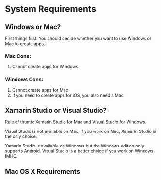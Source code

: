 # System Requirements


## Windows or Mac?

First things first. You should decide whether you want to use Windows or Mac to create apps.

### Mac Cons:

1. Cannot create apps for Windows

### Windows Cons:

1. Cannot create apps for Mac
1. If you need to create apps for iOS, you also need a Mac


## Xamarin Studio or Visual Studio?

Rule of thumb: Xamarin Studio for Mac and Visual Studio for Windows.

Visual Studio is not available on Mac, if you work on Mac, Xamarin Studio is the only choice.

Xamarin Studio is available on Windows but the Windows edition only supports Android. Visual Studio is a better choice if you work on Windows IMHO.


## Mac OS X Requirements
